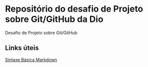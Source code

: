 # Repositório do desafio de Projeto sobre Git/GitHub da Dio

Desafio de Projeto sobre Git/GitHub

## Links úteis
[Sintaxe Básica Markdown](https://www.markdownguide.org/basic-syntax/)

